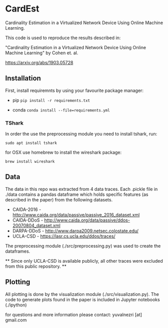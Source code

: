 # CardEst
Cardinality Estimation in a Virtualized Network Device Using Online Machine Learning.

This code is used to reproduce the results described in:

"Cardinality Estimation in a Virtualized Network Device Using Online Machine Learning" by Cohen et. al.

https://arxiv.org/abs/1903.05728

## Installation
First, install requiremnts by using your favourite package manager:

- pip
`pip install -r requirements.txt`

- conda
`conda install --file=requirements.yml`

### TShark

In order the use the preprocessing module you need to install tshark, run:

`sudo apt install tshark`

for OSX use homebrew to install the wireshark package:

`brew install wireshark`

## Data
The data in this repo was extracted from 4 data traces.
Each .pickle file in ./data contains a pandas dataframe which holds specific features (as described in the paper)
from the following datasets.

- CAIDA-2016 - <http://www.caida.org/data/passive/passive_2016_dataset.xml>
- CAIDA-DDoS - <http://www.caida.org/data/passive/ddos-20070804_dataset.xml>
- DARPA-DDoS - <http://www.darpa2009.netsec.colostate.edu/>
- UCLA-CSD - <https://lasr.cs.ucla.edu/ddos/traces/>

The preprocessing module (./src/preprocessing.py) was used to create the dataframes.

** Since only UCLA-CSD is available publicly, all other traces were excluded from this public repository. **

## Plotting

All plotting is done by the visualization module (./src/visualization.py).
The code to generate plots found in the paper is included in Jupyter notebooks (./ipython)

for questions and more information please contact:
yuvalnezri [at] gmail.com
